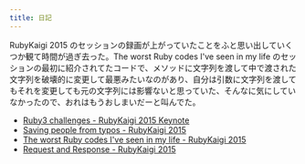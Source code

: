 ```yaml
---
title: 日記
---
```


RubyKaigi 2015 のセッションの録画が上がっていたことをふと思い出していくつか観て時間が過ぎ去った。The worst Ruby codes I've seen in my life のセッションの最初に紹介されてたコードで、メソッドに文字列を渡して中で渡された文字列を破壊的に変更して最悪みたいなのがあり、自分は引数に文字列を渡してもそれを変更しても元の文字列には影響ないと思っていた、そんなに気にしていなかったので、おれはもうおしまいだーと叫んでた。

* [Ruby3 challenges - RubyKaigi 2015 Keynote](https://www.youtube.com/watch?v=E9bO1uqs4Oc)
* [Saving people from typos - RubyKaigi 2015](https://www.youtube.com/watch?v=b9621w7_vxc)
* [The worst Ruby codes I've seen in my life - RubyKaigi 2015](https://www.youtube.com/watch?v=jLAFXQ1Av50)
* [Request and Response - RubyKaigi 2015](https://www.youtube.com/watch?v=0cmXVXMdbs8)
